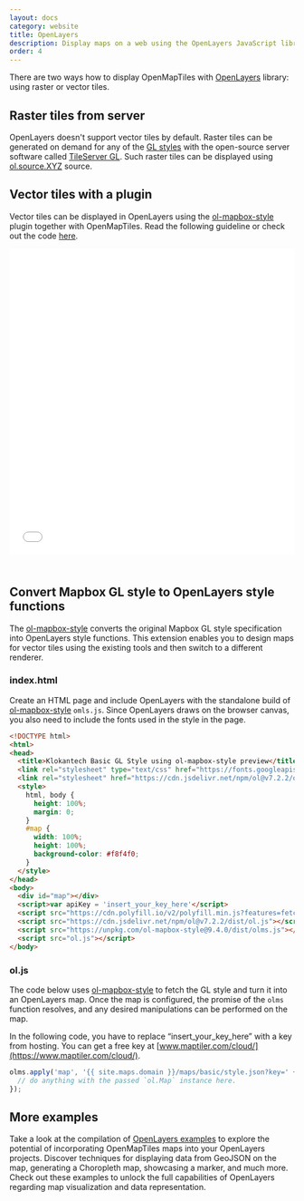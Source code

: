 ```yaml
---
layout: docs
category: website
title: OpenLayers
description: Display maps on a web using the OpenLayers JavaScript library.
order: 4
---
```


There are two ways how to display OpenMapTiles with [OpenLayers](http://openlayers.org/) library: using raster or vector tiles.

## Raster tiles from server

OpenLayers doesn't support vector tiles by default. Raster tiles can be generated on demand for any of the [GL styles](/styles/) with the open-source server software called [TileServer GL](/docs/host/tileserver-gl/). Such raster tiles can be displayed using [ol.source.XYZ](http://openlayers.org/en/latest/examples/xyz.html) source.

## Vector tiles with a plugin

Vector tiles can be displayed in OpenLayers using the [ol-mapbox-style](https://github.com/boundlessgeo/ol-mapbox-style) plugin together with OpenMapTiles. Read the following guideline or check out the code [here](https://github.com/openmaptiles/www.openmaptiles.org/tree/master/maps).

<iframe src="/maps/ol.html" frameborder="0" scrolling="0" width="100%" height="540px" style="margin-bottom:25px;"></iframe>

## Convert Mapbox GL style to OpenLayers style functions

The [ol-mapbox-style](https://github.com/boundlessgeo/ol-mapbox-style) converts the original Mapbox GL style specification into OpenLayers style functions. This extension enables you to design maps for vector tiles using the existing tools and then switch to a different renderer.

### index.html

Create an HTML page and include OpenLayers with the standalone build of [ol-mapbox-style](https://github.com/boundlessgeo/ol-mapbox-style) `omls.js`. Since OpenLayers draws on the browser canvas, you also need to include the fonts used in the style in the page.

```html
<!DOCTYPE html>
<html>
<head>
  <title>Klokantech Basic GL Style using ol-mapbox-style preview</title>
  <link rel="stylesheet" type="text/css" href="https://fonts.googleapis.com/css?family=Open+Sans" />
  <link rel="stylesheet" href="https://cdn.jsdelivr.net/npm/ol@v7.2.2/ol.css">
  <style>
    html, body {
      height: 100%;
      margin: 0;
    }
    #map {
      width: 100%;
      height: 100%;
      background-color: #f8f4f0;
    }
  </style>
</head>
<body>
  <div id="map"></div>
  <script>var apiKey = 'insert_your_key_here'</script>
  <script src="https://cdn.polyfill.io/v2/polyfill.min.js?features=fetch,Promise"></script>
  <script src="https://cdn.jsdelivr.net/npm/ol@v7.2.2/dist/ol.js"></script>
  <script src="https://unpkg.com/ol-mapbox-style@9.4.0/dist/olms.js"></script>
  <script src="ol.js"></script>
</body>
```

### ol.js

The code below uses [ol-mapbox-style](https://npmjs.com/package/ol-mapbox-style) to fetch the GL style and turn it into an OpenLayers map. Once the map is configured, the promise of the `olms` function resolves, and any desired manipulations can be performed on the map.

In the following code, you have to replace “insert_your_key_here” with a key from hosting. You can get a free key at [www.maptiler.com/cloud/](https://www.maptiler.com/cloud/).

```javascript
olms.apply('map', '{{ site.maps.domain }}/maps/basic/style.json?key=' + apiKey).then(function(map) {
  // do anything with the passed `ol.Map` instance here.
});
```

## More examples

Take a look at the compilation of [OpenLayers examples](https://docs.maptiler.com/openlayers/examples/) to explore the potential of incorporating OpenMapTiles maps into your OpenLayers projects. Discover techniques for displaying data from GeoJSON on the map, generating a Choropleth map, showcasing a marker, and much more. Check out these examples to unlock the full capabilities of OpenLayers regarding map visualization and data representation.
